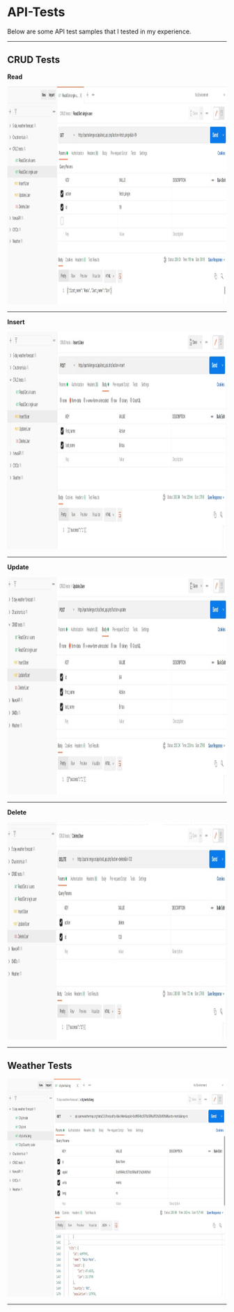 # API-Tests

Below are some API test samples that I tested in my experience.

-----------------
## CRUD Tests
**Read**

<img src="API-Test Images/CRUD tests 1.jpg" witdh="400" height="500" >  

-----------------

**Insert**

<img src="API-Test Images/CRUD tests 2.jpg" witdh="400" height="500" >  

-----------------

**Update**

<img src="API-Test Images/CRUD tests 3.jpg" witdh="400" height="500" >  

-----------------

**Delete**

<img src="API-Test Images/CRUD tests 4.jpg" witdh="400" height="500" >  

-----------------

## Weather Tests

<img src="API-Test Images/Weather tests.jpg" witdh="400" height="500" >  

-----------------
